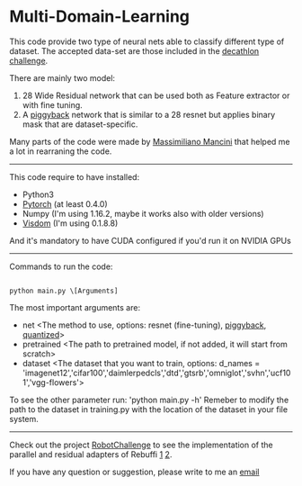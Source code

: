 # Multi-Domain-Learning

This code provide two type of neural nets able to classify different type of dataset.
The accepted data-set are those included in the [decathlon challenge](https://www.robots.ox.ac.uk/~vgg/decathlon/).

There are mainly two model:
1. 28 Wide Residual network that can be used both as Feature extractor or with fine tuning.
2. A [piggyback](https://arxiv.org/abs/1801.06519) network that is similar to a 28 resnet but applies binary mask that are dataset-specific.

Many parts of the code were made by [Massimiliano Mancini](https://scholar.google.it/citations?user=bqTPA8kAAAAJ&hl=it) that helped me a lot in rearraning the code.

___

This code require to have installed:
* Python3
* [Pytorch](https://pytorch.org/) (at least 0.4.0)
* Numpy (I'm using 1.16.2, maybe it works also with older versions)
* [Visdom](https://github.com/facebookresearch/visdom) (I'm using 0.1.8.8)

And it's mandatory to have CUDA configured if you'd run it on NVIDIA GPUs

___

Commands to run the code:

<code>
python main.py \[Arguments]
</code>

The most important arguments are:
- net <The method to use, options: resnet (fine-tuning), [piggyback](http://arxiv.org/abs/1801.06519v2), [quantized](http://arxiv.org/abs/1805.11119v2)>
- pretrained <The path to pretrained model, if not added, it will start from scratch>
- dataset <The dataset that you want to train, options: d_names = 'imagenet12','cifar100','daimlerpedcls','dtd','gtsrb','omniglot','svhn','ucf101','vgg-flowers'>

To see the other parameter run:
'python main.py -h'
Remeber to modify the path to the dataset in training.py with the location of the dataset in your file system.

___

Check out the project [RobotChallenge](https://github.com/fcdl94/RobotChallenge) to see the implementation of the parallel and residual adapters of Rebuffi [1](https://arxiv.org/abs/1705.08045) [2](https://arxiv.org/pdf/1803.10082).

If you have any question or suggestion, please write to me an [email](f.cermelli94@gmail.com)


